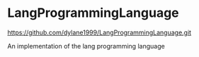 # LangProgrammingLanguage
https://github.com/dylane1999/LangProgrammingLanguage.git 

An implementation of the lang programming language
